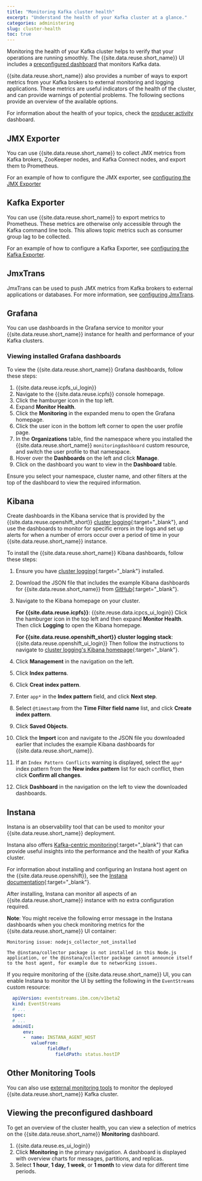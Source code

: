```yaml
---
title: "Monitoring Kafka cluster health"
excerpt: "Understand the health of your Kafka cluster at a glance."
categories: administering
slug: cluster-health
toc: true
---
```


Monitoring the health of your Kafka cluster helps to verify that your operations are running smoothly. The {{site.data.reuse.short_name}} UI includes a [preconfigured dashboard](#viewing-the-preconfigured-dashboard) that monitors Kafka data.

{{site.data.reuse.short_name}} also provides a number of ways to export metrics from your Kafka brokers to external monitoring and logging applications. These metrics are useful indicators of the health of the cluster, and can provide warnings of potential problems. The following sections provide an overview of the available options.

For information about the health of your topics, check the [producer activity](../topic-health/) dashboard.

## JMX Exporter

You can use {{site.data.reuse.short_name}} to collect JMX metrics from Kafka brokers, ZooKeeper nodes, and Kafka Connect nodes, and export them to Prometheus.

For an example of how to configure the JMX exporter, see [configuring the JMX Exporter](../../installing/configuring#configuring-the-jmx-exporter)

## Kafka Exporter

You can use {{site.data.reuse.short_name}} to export metrics to Prometheus. These metrics are otherwise only accessible through the Kafka command line tools. This allows topic metrics such as consumer group lag to be collected.

For an example of how to configure a Kafka Exporter, see [configuring the Kafka Exporter](../../installing/configuring#configuring-the-kafka-exporter).

## JmxTrans

JmxTrans can be used to push JMX metrics from Kafka brokers to external applications or databases. For more information, see [configuring JmxTrans](../../security/secure-jmx-connections#configuring-a-jmxtrans-deployment).

## Grafana

You can use dashboards in the Grafana service to monitor your {{site.data.reuse.short_name}} instance for health and performance of your Kafka clusters.

### Viewing installed Grafana dashboards

To view the {{site.data.reuse.short_name}} Grafana dashboards, follow these steps:

1. {{site.data.reuse.icpfs_ui_login}}
2. Navigate to the {{site.data.reuse.icpfs}} console homepage.
3. Click the hamburger icon in the top left.
4. Expand **Monitor Health**.
5. Click the **Monitoring** in the expanded menu to open the Grafana homepage.
6. Click the user icon in the bottom left corner to open the user profile page.
7. In the **Organizations** table, find the namespace where you installed the {{site.data.reuse.short_name}} `monitoringdashboard` custom resource, and switch the user profile to that namespace.
8. Hover over the **Dashboards** on the left and click **Manage**.
9. Click on the dashboard you want to view in the **Dashboard** table.

Ensure you select your namespace, cluster name, and other filters at the top of the dashboard to view the required information.

## Kibana

Create dashboards in the Kibana service that is provided by the {{site.data.reuse.openshift_short}} [cluster logging](https://docs.openshift.com/container-platform/4.11/logging/cluster-logging.html){:target="_blank"}, and use the dashboards to monitor for specific errors in the logs and set up alerts for when a number of errors occur over a period of time in your {{site.data.reuse.short_name}} instance.

To install the {{site.data.reuse.short_name}} Kibana dashboards, follow these steps:

1. Ensure you have [cluster logging](https://docs.openshift.com/container-platform/4.11/logging/cluster-logging-deploying.html){:target="_blank"} installed.
2. Download the JSON file that includes the example Kibana dashboards for {{site.data.reuse.short_name}} from [GitHub](https://github.com/ibm-messaging/event-streams-operator-resources/tree/master/kibana-dashboards){:target="_blank"}.

2. Navigate to the Kibana homepage on your cluster.

   **For {{site.data.reuse.icpfs}}**: {{site.reuse.data.icpcs_ui_login}} Click the hamburger icon in the top left and then expand **Monitor Health**. Then click **Logging** to open the Kibana homepage.

   **For {{site.data.reuse.openshift_short}} cluster logging stack**: {{site.data.reuse.openshift_ui_login}} Then follow the instructions to navigate to [cluster logging's Kibana homepage](https://docs.openshift.com/container-platform/4.11/logging/cluster-logging-visualizer.html#cluster-logging-visualizer-kibana_cluster-logging-visualizer){:target="_blank"}.
3. Click **Management** in the navigation on the left.
4. Click **Index patterns**.
5. Click **Creat index pattern**.
6. Enter `app*` in the **Index pattern** field, and click **Next step**.
7. Select `@timestamp` from the **Time Filter field name** list, and click **Create index pattern**.
8. Click **Saved Objects**.
9. Click the **Import** icon and navigate to the JSON file you downloaded earlier that includes the example Kibana dashboards for {{site.data.reuse.short_name}}.
10. If an `Index Pattern Conflicts` warning is displayed, select the `app*` index pattern from the **New index pattern** list for each conflict, then click **Confirm all changes**.
11. Click **Dashboard** in the navigation on the left to view the downloaded dashboards.

## Instana

Instana is an observability tool that can be used to monitor your {{site.data.reuse.short_name}} deployment.

Instana also offers [Kafka-centric monitoring](https://www.instana.com/supported-technologies/apache-kafka-observability/){:target="_blank"} that can provide useful insights into the performance and the health of your Kafka cluster.

For information about installing and configuring an Instana host agent on the {{site.data.reuse.openshift}}, see the [Instana documentation](https://www.ibm.com/docs/en/instana-observability/current?topic=requirements-installing-host-agent-openshift){:target="_blank"}.

After installing, Instana can monitor all aspects of an {{site.data.reuse.short_name}} instance with no extra configuration required.

**Note**: You might receive the following error message in the Instana dashboards when you check monitoring metrics for the {{site.data.reuse.short_name}} UI container:

```
Monitoring issue: nodejs_collector_not_installed

The @instana/collector package is not installed in this Node.js application, or the @instana/collector package cannot announce itself to the host agent, for example due to networking issues.
```

If you require monitoring of the {{site.data.reuse.short_name}} UI, you can enable Instana to monitor the UI by setting the following in the `EventStreams` custom resource:

```yaml
  apiVersion: eventstreams.ibm.com/v1beta2
  kind: EventStreams
  # ...
  spec:
  # ...
  adminUI:
      env:
      -  name: INSTANA_AGENT_HOST
         valueFrom:
               fieldRef:
                  fieldPath: status.hostIP
```
## Other Monitoring Tools

You can also use [external monitoring tools](../external-monitoring/) to monitor the deployed {{site.data.reuse.short_name}} Kafka cluster.

## Viewing the preconfigured dashboard

To get an overview of the cluster health, you can view a selection of metrics on the {{site.data.reuse.short_name}} **Monitoring** dashboard.

1. {{site.data.reuse.es_ui_login}}
2. Click **Monitoring** in the primary navigation. A dashboard is displayed with overview charts for messages, partitions, and replicas.
3. Select **1 hour**, **1 day**, **1 week**, or **1 month** to view data for different time periods.
